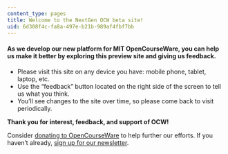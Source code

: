 ```yaml
---
content_type: pages
title: Welcome to the NextGen OCW beta site!
uid: 6d308f4c-fa8a-497e-b21b-989af4fbf7bb
---
```

#### **As we develop our new platform for MIT OpenCourseWare, you can help us make it better by exploring this preview site and giving us feedback.**

- Please visit this site on any device you have: mobile phone, tablet, laptop, etc.
- Use the “feedback” button located on the right side of the screen to tell us what you think.
- You’ll see changes to the site over time, so please come back to visit periodically.

**Thank you for interest, feedback, and support of OCW!**

Consider [donating to OpenCourseWare](https://giving.mit.edu/give/to/ocw/?utm_source=ocw&utm_medium=nextgen&utm_campaign=20th) to help further our efforts. If you haven’t already, [sign up for our newsletter](https://ocw.mit.edu/subscribe/index.htm?utm_source=nextgenocw).